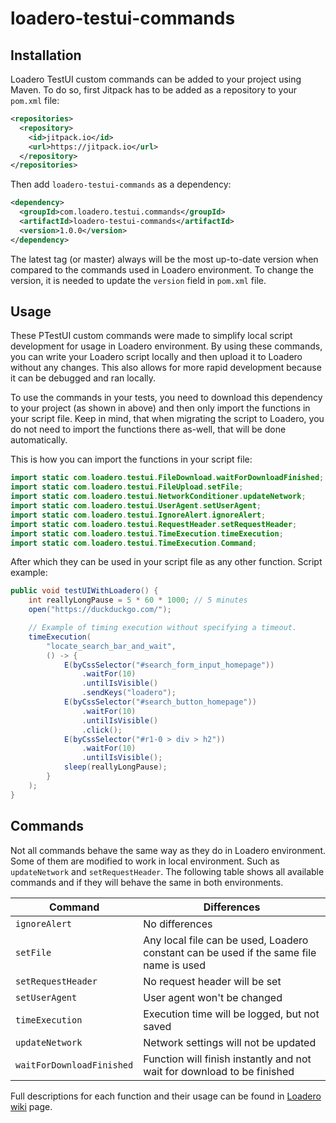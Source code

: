# loadero-testui-commands

## Installation

Loadero TestUI custom commands can be added to your project using Maven. 
To do so, first Jitpack has to be added as a repository to your `pom.xml` file:

```xml
<repositories>
  <repository>
    <id>jitpack.io</id>
    <url>https://jitpack.io</url>
  </repository>
</repositories>
```

Then add `loadero-testui-commands` as a dependency:

```xml
<dependency>
  <groupId>com.loadero.testui.commands</groupId>
  <artifactId>loadero-testui-commands</artifactId>
  <version>1.0.0</version>
</dependency>
```

The latest tag (or master) always will be the most up-to-date version when 
compared to the commands used in Loadero environment. To change the version, it 
is needed to update the `version` field in `pom.xml` file.

## Usage

These PTestUI custom commands were made to simplify local script development 
for usage in Loadero environment. By using these commands, you can write your 
Loadero script locally and then upload it to Loadero without any changes. This 
also allows for more rapid development because it can be debugged and ran 
locally. 

To use the commands in your tests, you need to download this dependency to your 
project (as shown in above) and then only import the functions in your 
script file. Keep in mind, that when migrating the script to Loadero, you do not
need to import the functions there as-well, that will be done automatically.

This is how you can import the functions in your script file:

```java
import static com.loadero.testui.FileDownload.waitForDownloadFinished;
import static com.loadero.testui.FileUpload.setFile;
import static com.loadero.testui.NetworkConditioner.updateNetwork;
import static com.loadero.testui.UserAgent.setUserAgent;
import static com.loadero.testui.IgnoreAlert.ignoreAlert;
import static com.loadero.testui.RequestHeader.setRequestHeader;
import static com.loadero.testui.TimeExecution.timeExecution;
import static com.loadero.testui.TimeExecution.Command;
```

After which they can be used in your script file as any other function. 
Script example:

```java
public void testUIWithLoadero() {
    int reallyLongPause = 5 * 60 * 1000; // 5 minutes
    open("https://duckduckgo.com/");

    // Example of timing execution without specifying a timeout.
    timeExecution(
        "locate_search_bar_and_wait",
        () -> {
            E(byCssSelector("#search_form_input_homepage"))
                .waitFor(10)
                .untilIsVisible()
                .sendKeys("loadero");
            E(byCssSelector("#search_button_homepage"))
                .waitFor(10)
                .untilIsVisible()
                .click();
            E(byCssSelector("#r1-0 > div > h2"))
                .waitFor(10)
                .untilIsVisible();
            sleep(reallyLongPause);
        }
    );
}
```

## Commands

Not all commands behave the same way as they do in Loadero environment. Some of 
them are modified to work in local environment. Such as `updateNetwork` and 
`setRequestHeader`. The following table shows all available commands and if they 
will behave the same in both environments.

| Command                   | Differences                                                                            |
| ------------------------- | -------------------------------------------------------------------------------------- |
| `ignoreAlert`             | No differences                                                                         |
| `setFile`                 | Any local file can be used, Loadero constant can be used if the same file name is used |
| `setRequestHeader`        | No request header will be set                                                          |
| `setUserAgent`            | User agent won't be changed                                                            |
| `timeExecution`           | Execution time will be logged, but not saved                                           |
| `updateNetwork`           | Network settings will not be updated                                                   |
| `waitForDownloadFinished` | Function will finish instantly and not wait for download to be finished                |

Full descriptions for each function and their usage can be found in 
[Loadero wiki](https://wiki.loadero.com/testui/custom-commands/) page.
